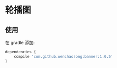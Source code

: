 # 轮播图

## 使用

在 gradle 添加: 
```groovy
dependencies {
    compile 'com.github.wenchaosong:banner:1.0.5'
}
```
